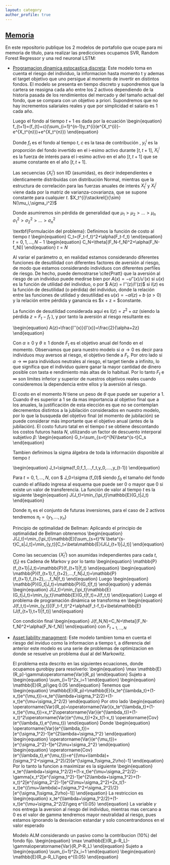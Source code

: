 ```yaml
---
layout: category
author_profile: true
---
```


## [Memoria](https://github.com/felix947/Memoria)
En este repositorio publique los 2 modelos de portafolio que ocupe para mi memoria de titulo, para realizar las predicciones ocupamos SVR, Random Forest Regressor y una red neuronal LSTM:
- [Programacion dinamica estocastica discreta](https://github.com/felix947/Memoria/blob/main/programacio%CC%81n_dinamica.ipynb): Este modelo toma en cuenta el riesgo del individuo, la informacion hasta momento t y ademas el target objetivo que uno persigue al momento de invertir en distintos fondos.
    El modelo se presenta en tiempo discreto y supondremos que la cartera se reasigna cada año entre los 2 activos dependiendo de la historia pasada de los rendimientos del mercado y del tamaño actual del fondo, que se compara con un objetivo a priori. Supondremos que no hay incrementos salariales reales y que por simplicidad el salario es 1 cada año.
    
    Luego el fondo al tiempo $t+1$ es dada por la ecuación
    \begin{equation}
        f_{t+1}=(f_{t}+c)(\sum_{i=1}^{n-1}y_t^{i}(e^{X_t^{i}}-e^{X_t^{n}})+e^{X_t^{n}})
    \end{equation}
    
    Donde $f_t$ es el fondo al tiempo $t$, $c$ es la tasa de contribución , $y_t^{i}$ es la proporción del fondo invertido en el i-esimo activo durante $[t,t+1]$, $X_t^{i}$ es la fuerza de interés para el i-esimo activo en el año $[t,t+1]$ que se asume constante en el año $[t,t+1]$.
    
    Las secuencias $\{X_t^{i}\}$ son IID (asumidas), es decir independientes e identicamente distribuidas con distribución Normal, mientras que la estructura de correlación
para las fuerzas anuales de interés $X_t^{i}$ y $X_t^{j}$ viene dada por la matriz de varianza-covarianza, que se supone constante para cualquier $t$.
    $X_t^{i}\stackrel{}{\sim} N(\mu_i,\sigma_i^2)$
    
    Donde asumiremos sin pérdida de generalidad que
    $\mu_1>\mu_2>...>\mu_n$
    $\sigma_1^2>\sigma_2^2>...>\sigma_n^2$
    
    \textbf{Formulación del problema}: Definimos la función de costo al tiempo $t$
    \begin{equation}
        C_t=(F_t-f_t)^2+\alpha(F_t-f_t)
    \end{equation}
    $t=0,1,...,N-1$
    \begin{equation}
        C_N=\theta[(F_N-f_N)^2+\alpha(F_N-f_N)]
    \end{equation}
    $t=N$
    
    Al variar el parámetro $\alpha$, en realidad estamos considerando diferentes funciones de desutilidad con diferentes factores de aversión al riesgo, de modo que estamos considerando individuos con diferentes perfiles de riesgo. De hecho, puede demostrarse \cite{Pratt} que la aversión al riesgo de un individuo puede medirse bien por $A(x) = -u''(x)/u'(x)$ si $u(x)$ es la función de utilidad del individuo, o por $ A(z) = l''(z)/l'(z)$ si $l(z)$ es la función de desutilidad (o pérdida) del individuo, donde la relación entre las funciones de utilidad y desutilidad es $u(x) = -al(z) + b$ $(a > 0)$ y la relación entre pérdida y ganancia es $x + z = $constante.
    
    La función de desutilidad considerada aquí es $l(z) = z^2 + \alpha z$ (siendo la pérdida $z=F_t - f_t$ ), y por tanto la aversión al riesgo resultante es:
    
    \begin{equation}
        A(z)=\frac{l''(x)}{l'(x)}=\frac{2}{\alpha+2z}
    \end{equation}
    
    Con $\alpha\geq 0$ y $\theta\geq 1$ donde $F_t$ es el objetivo anual del fondo en el momento.
    Observamos que para nuestro modelo si $\alpha \rightarrow 0$ es decir para individuos muy aversos al riesgo, el objetivo tiende a $F_t$. Por otro lado si $\alpha\rightarrow \infty$ para individuos neutrales al riesgo, el target tiende a infinito, lo que significa que el individuo quiere ganar la mayor cantidad de dinero posible con tasta e rendimiento más altas de lo habitual. Por lo tanto $F_t$ e $\infty$ son límites inferior y superior de nuestros objetivos reales cuando consideremos la dependencia entre ellos y la aversión al riesgo.
    
    El costo en el momento $N$ tiene un peso de $\theta$ que puede ser superior a 1. Cuando $\theta$ es superior a 1 se da mas importancia al objetivo final que a los anuales, la justificación de esta elección es que no se contemplan decrementos distintos a la jubilación considerados en nuestro modelo, por lo que la busqueda del objetivo final (el momento de jubilación) se puede considerar más importante que el objetivo anual (antes de la jubilación). El costo futuro tatal en el tiempo $t$ se obtiene descontando los costos futuros hasta $N$, utilizando un factor de descuento interporal subjetivo $\beta$:
    \begin{equation}
        G_t=\sum_{s=t}^{N}\beta^{s-t}C_s
    \end{equation}
    
    Tambien definimos la sigma álgebra de toda la información disponible al tiempo $t$

    \begin{equation}
        J_t=\sigma(f_0,f_1,...,f_t,y_0,....,y_{t-1})
    \end{equation}
    
    Para $t=0,1,...,N$, con $ 
    J_0=\sigma (f_0)$
    siendo $f_0$ el tamaño del fondo cuando el afiliado ingresa al esquema que puede ser 0 o mayor que 0 si existe un valor de transferencia. La función de valor al tiempo $t$ es la siguiente
    \begin{equation}
        J(J_t)=\min_{\pi_t}\mathbb{E}(G_t|J_t)
    \end{equation}
    
    Donde $\pi_t$ es el conjunto de futuras inversiones, para el caso de 2 activos tendremos
    $\pi_t=\{y_1,...,y_n\}$
    
    Principio de optimalidad de Bellman: Aplicando el principio de optimalidad de Bellman obtenemos
    \begin{equation}
        J(J_t)=\min_{\pi_t}\mathbb{E}[\sum_{s=t}^N \beta^{s-t}C_s|J_t]=\min_{y_t}[C_t+\beta\mathbb{E}(J(J_{t+1}|J_t)]
    \end{equation}
    
    Como las secuencias $\{X_t^{i}\}$ son asumidas independientes para cada $t$, $\{f_t\}$ es Cadena de Markov y por lo tanto
    \begin{equation}
    \mathbb{P}(f_{t+1}|J_t)=\mathbb{P}(f_{t+1}|f_t)
    \end{equation}
    \begin{equation}
    \mathbb{P}(f_{t+1},f_{t+2},...,f_N|J_t)=\mathbb{P}(f_{t+1},f_{t+2},...,f_N|f_t)
    \end{equation}
    Luego
    \begin{equation}
    \mathbb{P}(G_t|J_t)=\mathbb{P}(G_t|f_t)
    \end{equation}
    y además
    \begin{equation}
    J(J_t)=\min_{\pi_t}\mathbb{E}(G_t|J_t)=\min_{y_t}\mathbb{E}(G_t|f_t)=J(f_t,t)
    \end{equation}
    Luego el problema de programación dinámica se transforma en
    \begin{equation}
        J(f_t,t)=\min_{y_t}[(F_t-f_t)^2+\alpha(F_t-f_t)+\beta\mathbb{E}(J(f_{t+1},t+1)|f_t)]
    \end{equation}
    
    Con condición final
    \begin{equation}
        J(f_N,N)=C_N=\theta[(F_N-f_N)^2+\alpha(F_N-f_N)]
    \end{equation}
    con $F_{t=1,...,N}$
- [Asset liability managment](https://github.com/felix947/Memoria/blob/main/ALM.ipynb): Este modelo tambien toma en cuenta el riesgo del inviduo como la informacion a tiempo t, a diferencia del anterior este modelo es una serie de problemas de optimizacion en donde se resuelve un problema dual al del Markowitz.

	El problema esta descrito en las siguientes ecuaciones, donde ocupamos gurobipy para resolverlo:
    \begin{equation}
	\max \mathbb{E}(R_p)-\gamma\operatorname{Var}(R_p)
    \end{equation}
	Sujeto a 
    \begin{equation}
	\sum_{i=1}^2x_i=1
    \end{equation}
    \begin{equation}
	\mathbb{E}(R_p)\geq 0.05
    \end{equation}
	Tenemos que 
    \begin{equation}
	\mathbb{E}(R_p)=\mathbb{E}(x_te^{\lambda_t}+(1-x_t)e^{\mu_t})=x_te^{\lambda+\sigma_1^2/2}+(1-x_t)e^{\mu+\sigma_2^2/2}
    \end{equation}
	Por otro lado 
    \begin{equation}
	\operatorname{Var}(R_p)=\operatorname{Var}(x_te^{\lambda_t}+(1-x_t)e^{\mu_t})=x_t^2\operatorname{Var}(e^{\lambda_t})+(1-x_t)^2\operatorname{Var}(e^{\mu_t})+2x_t(1-x_t) \operatorname{Cov}(e^{\lambda_t},e^{\mu_t})
    \end{equation}
	Donde
    \begin{equation}
	\operatorname{Var}(e^{\lambda_t})=[e^{\sigma_1^2}-1]e^{2\lambda+\sigma_1^2}
	\end{equation}
    \begin{equation}
    \operatorname{Var}(e^{\mu_t})=[e^{\sigma_2^2}-1]e^{2\mu+\sigma_2^2}
	\end{equation}
    \begin{equation}
    \operatorname{Cov}(e^{\lambda_t},e^{\mu_t})=e^{(\mu+\lambda)+(\sigma_1^2+\sigma_2^2)/2}[e^{\sigma_1\sigma_2\rho}-1]
    \end{equation}
	Por lo tanto la funcion a maximizar es la siguiente 
    \begin{equation}
	x_te^{\lambda+\sigma_1^2/2}+(1-x_t)e^{\mu+\sigma_2^2/2}-\gamma[x_t^2[e^{\sigma_1^2}-1]e^{2\lambda+\sigma_1^2}+(1-x_t)^2[e^{\sigma_2^2}-1]e^{2\mu+\sigma_2^2}+2x_t(1-x_t)e^{(\mu+\lambda)+(\sigma_1^2+\sigma_2^2)/2}[e^{\sigma_1\sigma_2\rho}-1]]
    \end{equation}
	La restriccion es 
    \begin{equation}
	x_te^{\lambda+\sigma_1^2/2}+(1-x_t)e^{\mu+\sigma_2^2/2}\geq e^{0.05}
    \end{equation}
	La variable $\gamma$ nos entrega la aversion al riesgo del individuo, mientras mas cercano a 0 es el valor de gamma tendremos mayor neutralidad al riesgo, pues estamos ignorando la desviacion estandar y solo concentrandonos en el valor esperado

	Modelo ALM considerando un pasivo como la contribucion (10%) del fondo fijo.
    \begin{equation}
	\max \mathbb{E}(R_p-R_L)-\gamma\operatorname{Var}(R_P-R_L)
    \end{equation}
	Sujeto a 
    \begin{equation}
	\sum_{i=1}^2x_i=1
    \end{equation}
    \begin{equation}
	\mathbb{E}(R_p-R_L)\geq e^{0.05}
    \end{equation}